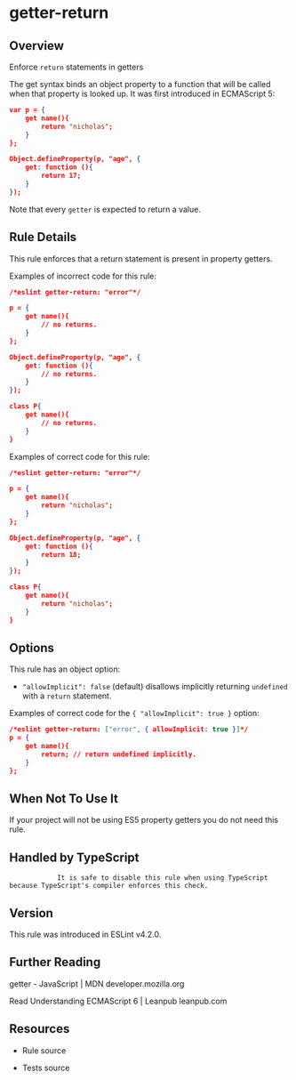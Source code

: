 

# getter-return
## Overview

Enforce `return` statements in getters

The get syntax binds an object property to a function that will be called when that property is looked up. It was first introduced in ECMAScript 5:


```json
var p = {
    get name(){
        return "nicholas";
    }
};

Object.defineProperty(p, "age", {
    get: function (){
        return 17;
    }
});
```

Note that every `getter` is expected to return a value.

## Rule Details

This rule enforces that a return statement is present in property getters.

Examples of incorrect code for this rule:


```json
/*eslint getter-return: "error"*/

p = {
    get name(){
        // no returns.
    }
};

Object.defineProperty(p, "age", {
    get: function (){
        // no returns.
    }
});

class P{
    get name(){
        // no returns.
    }
}
```

Examples of correct code for this rule:


```json
/*eslint getter-return: "error"*/

p = {
    get name(){
        return "nicholas";
    }
};

Object.defineProperty(p, "age", {
    get: function (){
        return 18;
    }
});

class P{
    get name(){
        return "nicholas";
    }
}
```

## Options

This rule has an object option:


- `"allowImplicit": false` (default) disallows implicitly returning `undefined` with a `return` statement.

Examples of correct code for the `{ "allowImplicit": true }` option:


```json
/*eslint getter-return: ["error", { allowImplicit: true }]*/
p = {
    get name(){
        return; // return undefined implicitly.
    }
};
```

## When Not To Use It

If your project will not be using ES5 property getters you do not need this rule.

## Handled by TypeScript


                It is safe to disable this rule when using TypeScript because TypeScript's compiler enforces this check.
            

## Version

This rule was introduced in ESLint v4.2.0.

## Further Reading

getter - JavaScript | MDN 
 developer.mozilla.org

Read Understanding ECMAScript 6 | Leanpub 
 leanpub.com

## Resources


- Rule source 

- Tests source 

